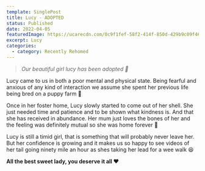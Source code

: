 ```yaml
---
template: SinglePost
title: Lucy - ADOPTED
status: Published
date: 2022-04-05
featuredImage: https://ucarecdn.com/0c9f1fef-58f2-414f-850d-429b9c09f465/-/crop/450x234/0,192/-/preview/
excerpt: Lucy
categories:
  - category: Recently Rehomed
---
```

> *Our beautiful girl lucy has been adopted 🤗*

Lucy came to us in both a poor mental and physical state. Being fearful and anxious of any kind of interaction we assume she spent her previous life being bred on a puppy farm 🥺


Once in her foster home, Lucy slowly started to come out of her shell. She just needed time and patience and to be shown what kindness is. And that she has received in abundance. Her mum just loves the bones of her and the feeling was definitely mutual so she was home forever 🏡


Lucy is still a timid girl, that is something that will probably never leave her. But her confidence is growing and it makes us so happy to see videos of her tail going ninety mile an hour as shes taking her lead for a wee walk 😆


**All the best sweet lady, you deserve it all ❤️**